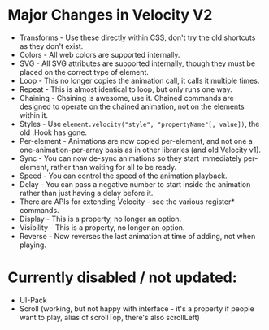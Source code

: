 ﻿# Major Changes in Velocity V2

* Transforms - Use these directly within CSS, don't try the old shortcuts as they don't exist.
* Colors - All web colors are supported internally.
* SVG - All SVG attributes are supported internally, though they must be placed on the correct type of element.
* Loop - This no longer copies the animation call, it calls it multiple times.
* Repeat - This is almost identical to loop, but only runs one way.
* Chaining - Chaining is awesome, use it. Chained commands are designed to operate on the chained animation, not on the elements within it.
* Styles - Use `element.velocity("style", "propertyName"[, value])`, the old .Hook has gone.
* Per-element - Animations are now copied per-element, and not one a one-animation-per-array basis as in other libraries (and old Velocity v1).
* Sync - You can now de-sync animations so they start immediately per-element, rather than waiting for all to be ready.
* Speed - You can control the speed of the animation playback.
* Delay - You can pass a negative number to start inside the animation rather than just having a delay before it.
* There are APIs for extending Velocity - see the various register* commands.
* Display - This is a property, no longer an option.
* Visibility - This is a property, no longer an option.
* Reverse - Now reverses the last animation at time of adding, not when playing.

# Currently disabled / not updated:

* UI-Pack
* Scroll (working, but not happy with interface - it's a property if people want to play, alias of scrollTop, there's also scrollLeft)
